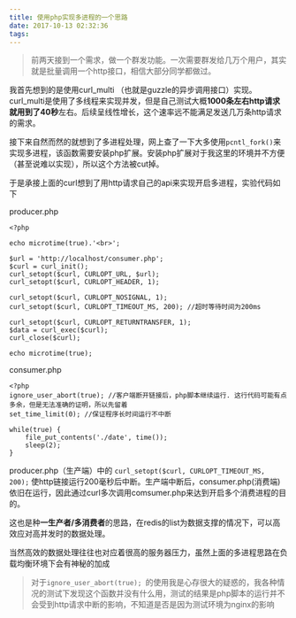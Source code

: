```yaml
---
title: 使用php实现多进程的一个思路
date: 2017-10-13 02:32:36
tags:
---
```



> 前两天接到一个需求，做一个群发功能。一次需要群发给几万个用户，其实就是批量调用一个http接口，相信大部分同学都做过。

<!-- more -->

我首先想到的是使用curl_multi （也就是guzzle的异步调用接口）实现。curl\_multi是使用了多线程来实现并发，但是自己测试大概**1000条左右http请求就用到了40秒**左右。后续呈线性增长，这个速率远不能满足发送几万条http请求的需求。

接下来自然而然的就想到了多进程处理，网上查了一下大多使用`pcntl_fork()`来实现多进程，该函数需要安装php扩展。安装php扩展对于我这里的环境并不方便（甚至说难以实现），所以这个方法被cut掉。

于是承接上面的curl想到了用http请求自己的api来实现开启多进程，实验代码如下

producer.php

```
<?php

echo microtime(true).'<br>';

$url = 'http://localhost/consumer.php';
$curl = curl_init();
curl_setopt($curl, CURLOPT_URL, $url);
curl_setopt($curl, CURLOPT_HEADER, 1);

curl_setopt($curl, CURLOPT_NOSIGNAL, 1);
curl_setopt($curl, CURLOPT_TIMEOUT_MS, 200); //超时等待时间为200ms

curl_setopt($curl, CURLOPT_RETURNTRANSFER, 1);
$data = curl_exec($curl);
curl_close($curl);

echo microtime(true);

```

consumer.php

```
<?php
ignore_user_abort(true); //客户端断开链接后，php脚本继续运行. 这行代码可能有点多余，但是无法准确的证明，所以先留着
set_time_limit(0); //保证程序长时间运行不中断

while(true) {
	file_put_contents('./date', time());
	sleep(2);
}
```

producer.php（生产端）中的 `curl_setopt($curl, CURLOPT_TIMEOUT_MS, 200);` 使http链接运行200毫秒后中断。生产端中断后，consumer.php(消费端)依旧在运行，因此通过curl多次调用comsumer.php来达到开启多个消费进程的目的。

这也是种**一生产者/多消费者**的思路，在redis的list为数据支撑的情况下，可以高效应对高并发时的数据处理。

当然高效的数据处理往往也对应着很高的服务器压力，虽然上面的多进程思路在负载均衡环境下会有神秘的加成

> 对于`ignore_user_abort(true); `的使用我是心存很大的疑惑的，我各种情况的测试下发现这个函数并没有什么用，测试的结果是php脚本的运行并不会受到http请求中断的影响，不知道是否是因为测试环境为nginx的影响